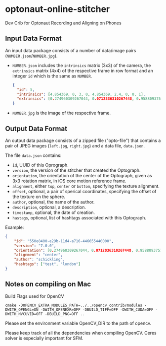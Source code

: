 # optonaut-online-stitcher
Dev Crib for Optonaut Recording and Aligning on Phones

## Input Data Format

An input data package consists of a number of data/image pairs (`NUMBER.json`/`NUMBER.jpg`).

* `NUMBER.json` includes the `intrinsics` matrix (3x3) of the camera, the `extrinsics` matrix (4x4) of the respective frame in row format and an integer `id` which is the same as `NUMBER`.

  ```json
  {
    "id": 5,
    "intrinsics": [4.854369, 0, 3, 0, 4.854369, 2.4, 0, 0, 1],
    "extrinsics": [0.274960309267044, 0.0712836310267448, 0.958809375762939, 0, -0.152490735054016, 0.98785811662674, -0.0297131240367889, 0, -0.949285745620728, -0.138039633631706, 0.282491862773895, 0, 0, 0, 0, 1]
  }
  ```
  
* `NUMBER.jpg` is the image of the respective frame.

## Output Data Format

An output data package consists of a zipped file ("opto-file") that contains a pair of JPEG images (`left.jpg`, `right.jpg`) and a data file, `data.json`.

The file `data.json` contains:
* `id`, UUID of this Oprograph. 
* `version`, the version of the stitcher that created the Optograph.
* `orientation`, the orientation of the center of the Optograph, given as 3x3 rotation matrix, in iOS core motion reference frame. 
* `alignment`, either `top`, `center` or `bottom`, specifying the texture alignment. 
* `offset`, optional, a pair of sperical coordinates, specifying the offset of the texture on the sphere. 
* `author`, optional, the name of the author. 
* `description`, optional, a description.
* `timestamp`, optional, the date of creation. 
* `hastags`, optional, list of hashtags associated with this Optograph. 

Example: 

```json
{
    "id": "550e8400-e29b-11d4-a716-446655440000",
    "version": "7.0.0",
    "orientation": [0.274960309267044, 0.0712836310267448, 0.958809375762939, 0, -0.152490735054016, 0.98785811662674, -0.0297131240367889, 0, -0.949285745620728, -0.138039633631706, 0.282491862773895, 0], 
    "alignment": "center", 
    "author": "schickling",
    "hashtags": ["test", "london"]
}

```

## Notes on compiling on Mac
Build Flags used for OpenCV
```
cmake -DOPENCV_EXTRA_MODULES_PATH=../../opencv_contrib/modules -DWITH_OPENGL=ON -DWITH_OPENEXR=OFF -DBUILD_TIFF=OFF -DWITH_CUDA=OFF -DWITH_NVCUVID=OFF -DBUILD_PNG=OFF ..
```

Please set the environment variable OpenCV_DIR to the path of opencv. 

Please keep track of all the dependencies when compiling OpenCV. Ceres solver is especially important for SFM. 
